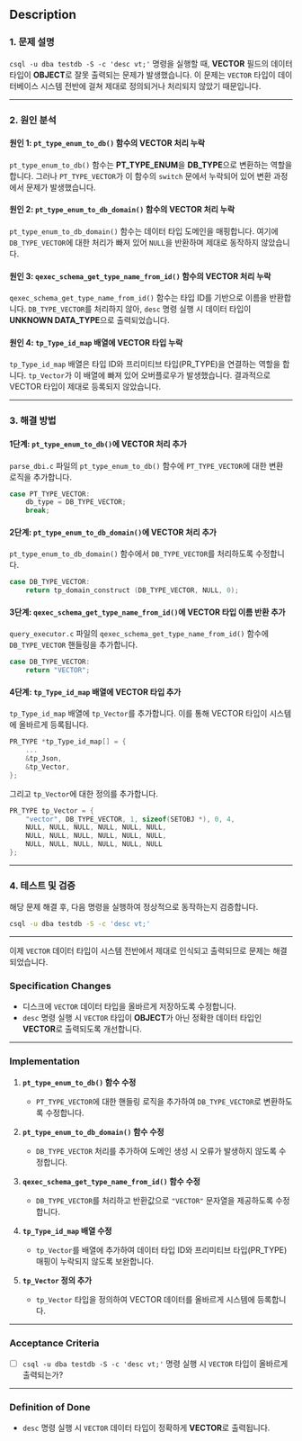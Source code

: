 ## Description

### **1. 문제 설명**

`csql -u dba testdb -S -c 'desc vt;'` 명령을 실행할 때, **VECTOR** 필드의 데이터 타입이 **OBJECT**로 잘못 출력되는 문제가 발생했습니다. 이 문제는 `VECTOR` 타입이 데이터베이스 시스템 전반에 걸쳐 제대로 정의되거나 처리되지 않았기 때문입니다.

---

### **2. 원인 분석**

#### **원인 1: `pt_type_enum_to_db()` 함수의 VECTOR 처리 누락**

`pt_type_enum_to_db()` 함수는 **PT_TYPE_ENUM**을 **DB_TYPE**으로 변환하는 역할을 합니다. 그러나 `PT_TYPE_VECTOR`가 이 함수의 `switch` 문에서 누락되어 있어 변환 과정에서 문제가 발생했습니다.

#### **원인 2: `pt_type_enum_to_db_domain()` 함수의 VECTOR 처리 누락**

`pt_type_enum_to_db_domain()` 함수는 데이터 타입 도메인을 매핑합니다. 여기에 `DB_TYPE_VECTOR`에 대한 처리가 빠져 있어 `NULL`을 반환하며 제대로 동작하지 않았습니다.

#### **원인 3: `qexec_schema_get_type_name_from_id()` 함수의 VECTOR 처리 누락**

`qexec_schema_get_type_name_from_id()` 함수는 타입 ID를 기반으로 이름을 반환합니다. `DB_TYPE_VECTOR`를 처리하지 않아, `desc` 명령 실행 시 데이터 타입이 **UNKNOWN DATA_TYPE**으로 출력되었습니다.

#### **원인 4: `tp_Type_id_map` 배열에 VECTOR 타입 누락**

`tp_Type_id_map` 배열은 타입 ID와 프리미티브 타입(PR_TYPE)을 연결하는 역할을 합니다. `tp_Vector`가 이 배열에 빠져 있어 오버플로우가 발생했습니다. 결과적으로 VECTOR 타입이 제대로 등록되지 않았습니다.

---

### **3. 해결 방법**

#### **1단계: `pt_type_enum_to_db()`에 VECTOR 처리 추가**

`parse_dbi.c` 파일의 `pt_type_enum_to_db()` 함수에 `PT_TYPE_VECTOR`에 대한 변환 로직을 추가합니다.

```c
case PT_TYPE_VECTOR:
    db_type = DB_TYPE_VECTOR;
    break;
```

#### **2단계: `pt_type_enum_to_db_domain()`에 VECTOR 처리 추가**

`pt_type_enum_to_db_domain()` 함수에서 `DB_TYPE_VECTOR`를 처리하도록 수정합니다.

```c
case DB_TYPE_VECTOR:
    return tp_domain_construct (DB_TYPE_VECTOR, NULL, 0);
```

#### **3단계: `qexec_schema_get_type_name_from_id()`에 VECTOR 타입 이름 반환 추가**

`query_executor.c` 파일의 `qexec_schema_get_type_name_from_id()` 함수에 `DB_TYPE_VECTOR` 핸들링을 추가합니다.

```c
case DB_TYPE_VECTOR:
    return "VECTOR";
```

#### **4단계: `tp_Type_id_map` 배열에 VECTOR 타입 추가**

`tp_Type_id_map` 배열에 `tp_Vector`를 추가합니다. 이를 통해 VECTOR 타입이 시스템에 올바르게 등록됩니다.

```c
PR_TYPE *tp_Type_id_map[] = {
    ...
    &tp_Json,
    &tp_Vector,
};
```

그리고 `tp_Vector`에 대한 정의를 추가합니다.

```c
PR_TYPE tp_Vector = {
    "vector", DB_TYPE_VECTOR, 1, sizeof(SETOBJ *), 0, 4,
    NULL, NULL, NULL, NULL, NULL, NULL,
    NULL, NULL, NULL, NULL, NULL, NULL,
    NULL, NULL, NULL, NULL, NULL, NULL
};
```

---

### **4. 테스트 및 검증**

해당 문제 해결 후, 다음 명령을 실행하여 정상적으로 동작하는지 검증합니다.

```bash
csql -u dba testdb -S -c 'desc vt;'
```

---

이제 `VECTOR` 데이터 타입이 시스템 전반에서 제대로 인식되고 출력되므로 문제는 해결되었습니다.

### **Specification Changes**

- 디스크에 `VECTOR` 데이터 타입을 올바르게 저장하도록 수정합니다.
- `desc` 명령 실행 시 `VECTOR` 타입이 **OBJECT**가 아닌 정확한 데이터 타입인 **VECTOR**로 출력되도록 개선합니다.

---

### **Implementation**

1. **`pt_type_enum_to_db()` 함수 수정**

   - `PT_TYPE_VECTOR`에 대한 핸들링 로직을 추가하여 `DB_TYPE_VECTOR`로 변환하도록 수정합니다.

2. **`pt_type_enum_to_db_domain()` 함수 수정**

   - `DB_TYPE_VECTOR` 처리를 추가하여 도메인 생성 시 오류가 발생하지 않도록 수정합니다.

3. **`qexec_schema_get_type_name_from_id()` 함수 수정**

   - `DB_TYPE_VECTOR`를 처리하고 반환값으로 `"VECTOR"` 문자열을 제공하도록 수정합니다.

4. **`tp_Type_id_map` 배열 수정**

   - `tp_Vector`를 배열에 추가하여 데이터 타입 ID와 프리미티브 타입(PR_TYPE) 매핑이 누락되지 않도록 보완합니다.

5. **`tp_Vector` 정의 추가**
   - `tp_Vector` 타입을 정의하여 VECTOR 데이터를 올바르게 시스템에 등록합니다.

---

### **Acceptance Criteria**

- [ ] `csql -u dba testdb -S -c 'desc vt;'` 명령 실행 시 `VECTOR` 타입이 올바르게 출력되는가?

---

### **Definition of Done**

- `desc` 명령 실행 시 `VECTOR` 데이터 타입이 정확하게 **VECTOR**로 출력됩니다.
